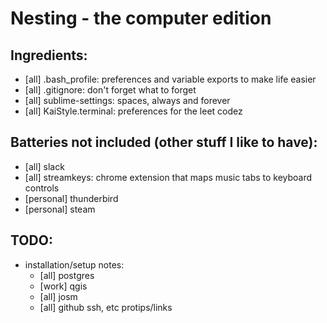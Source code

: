 # Nesting - the computer edition

## Ingredients:

- [all] .bash_profile: preferences and variable exports to make life easier
- [all] .gitignore: don't forget what to forget
- [all] sublime-settings: spaces, always and forever
- [all] KaiStyle.terminal: preferences for the leet codez


## Batteries not included (other stuff I like to have):

- [all] slack
- [all] streamkeys: chrome extension that maps music tabs to keyboard controls
- [personal] thunderbird
- [personal] steam

## TODO:
- installation/setup notes:
    - [all] postgres
    - [work] qgis
    - [all] josm
    - [all] github ssh, etc protips/links
